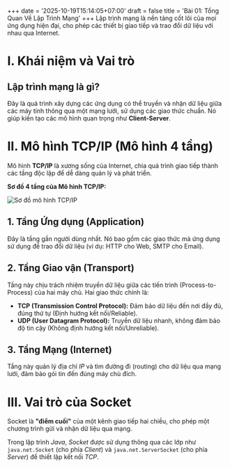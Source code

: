 +++
date = '2025-10-19T15:14:05+07:00'
draft = false
title = 'Bài 01: Tổng Quan Về Lập Trình Mạng'
+++
Lập trình mạng là nền tảng cốt lõi của mọi ứng dụng hiện đại, cho phép các thiết bị giao tiếp và trao đổi dữ liệu với nhau qua Internet.

# I. Khái niệm và Vai trò

## Lập trình mạng là gì?
Đây là quá trình xây dựng các ứng dụng có thể truyền và nhận dữ liệu giữa các máy tính thông qua một mạng lưới, sử dụng các giao thức chuẩn. Nó giúp kiến tạo các mô hình quan trọng như **Client-Server**.

# II. Mô hình TCP/IP (Mô hình 4 tầng)

Mô hình **TCP/IP** là xương sống của Internet, chia quá trình giao tiếp thành các tầng độc lập để dễ dàng quản lý và phát triển.

**Sơ đồ 4 tầng của Mô hình TCP/IP:**

![Sơ đồ mô hình TCP/IP](/images/bai1.png)

## 1. Tầng Ứng dụng (Application)
Đây là tầng gần người dùng nhất. Nó bao gồm các giao thức mà ứng dụng sử dụng để trao đổi dữ liệu (ví dụ: HTTP cho Web, SMTP cho Email).

## 2. Tầng Giao vận (Transport)
Tầng này chịu trách nhiệm truyền dữ liệu giữa các tiến trình (Process-to-Process) của hai máy chủ. Hai giao thức chính là:
* **TCP (Transmission Control Protocol):** Đảm bảo dữ liệu đến nơi đầy đủ, đúng thứ tự (Định hướng kết nối/Reliable).
* **UDP (User Datagram Protocol):** Truyền dữ liệu nhanh, không đảm bảo độ tin cậy (Không định hướng kết nối/Unreliable).

## 3. Tầng Mạng (Internet)
Tầng này quản lý địa chỉ $IP$ và tìm đường đi (routing) cho dữ liệu qua mạng lưới, đảm bảo gói tin đến đúng máy chủ đích.

# III. Vai trò của Socket

Socket là **"điểm cuối"** của một kênh giao tiếp hai chiều, cho phép một chương trình gửi và nhận dữ liệu qua mạng.

Trong lập trình $Java$, $Socket$ được sử dụng thông qua các lớp như `java.net.Socket` (cho phía $Client$) và `java.net.ServerSocket` (cho phía $Server$) để thiết lập kết nối $TCP$.
